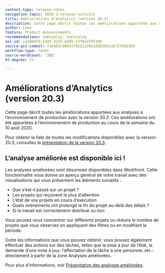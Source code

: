 ```yaml
---
content-type: release-notes
navigation-topic: 2020-3-release-activity
title: Améliorations d’Analytics (version 20.3)
description: Cette page décrit toutes les améliorations apportées aux analyses à l’environnement de production avec la version 20.3. Ces améliorations ont été apportées à l’environnement de production au cours de la semaine du 10 août 2020.
author: Luke
feature: Product Announcements
recommendations: noDisplay, noCatalog
exl-id: ca388df9-234f-4115-b399-f3f0a379f3d8
source-git-commit: f1e463c90641f9221228e335b583cab72762b3bd
workflow-type: tm+mt
source-wordcount: '202'
ht-degree: 2%

---
```


# Améliorations d’Analytics (version 20.3)

Cette page décrit toutes les améliorations apportées aux analyses à l’environnement de production avec la version 20.3. Ces améliorations ont été apportées à l’environnement de production au cours de la semaine du 10 août 2020.

Pour obtenir la liste de toutes les modifications disponibles avec la version 20.3, consultez la [présentation de la version 20.3](../../../product-announcements/product-releases/20.3-release-activity/20-3-release-overview.md).

## L’analyse améliorée est disponible ici !

Les analyses améliorées sont désormais disponibles dans Workfront. Cette fonctionnalité vous donne un aperçu général de votre travail avec des visualisations qui vous présentent les éléments suivants :

* Que s’est-il passé sur un projet ?
* Les projets qui reçoivent le plus d’attention
* L’état de vos projets en cours d’exécution
* Quels événements ont prolongé la fin du projet au-delà des délais ?
* Si le travail est correctement distribué ou non

Vous pouvez vous concentrer sur différents projets ou réduire le nombre de projets que vous observez en appliquant des filtres ou en modifiant la période.

Outre les informations que vous pouvez obtenir, vous pouvez également effectuer des actions sur des tâches, telles que la mise à jour de l’état, la demande d’une mise à jour, l’affectation de la tâche à une personne, etc.: directement à partir de la zone Analyses améliorées.

Pour plus d’informations, voir [Présentation des analyses améliorées](../../../enhanced-analytics/enhanced-analytics-overview.md).

